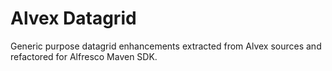 Alvex Datagrid
==============

Generic purpose datagrid enhancements extracted from Alvex sources and refactored for Alfresco Maven SDK.
